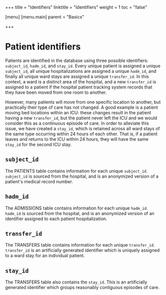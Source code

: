 +++
title = "Identifiers"
linktitle = "Identifiers"
weight = 1
toc = "false"

[menu]
  [menu.main]
    parent = "Basics"

+++

<!-- 
# Types of data in the database

Data within MIMIC were recorded during routine clinical care and *not* explicitly for the purpose of retrospective data analysis. This is a key point to keep in mind when analyzing the data.

There are two types of data in the database: static data and dynamic data. Static data is recorded once for a given identifier. An example of static data is the `dob` column in the PATIENTS table. Each patient has only one date of birth, which does not change over time and is not recorded with an associated timestamp. An example of dynamic data is a patient's blood pressure, which is periodically measured during a hospital stay.

This distinction between static data and dynamic data is merely a helpful conceptual construct: there is *no* strict technical distinction between date of birth and heart rate. However, static data tends to not have an associated `ITEMID` (as there is no need to repeatedly record values for static data), whereas dynamic data have an `ITEMID` to facilitate efficient storage of repeated measurements.

# Static data
-->

# Patient identifiers

Patients are identified in the database using three possible identifiers: `subject_id`, `hadm_id`, and `stay_id`.
Every unique patient is assigned a unique `subject_id`, all unique hospitalizations are assigned a unique `hadm_id`, and finally all unique ward stays are assigned a unique `transfer_id`. In this context, a ward is a distinct area of the hospital, and a new `transfer_id` is assigned to a patient if the hospital patient tracking system records that they have been moved from one room to another.

However, many patients will move from one specific location to another, but practically their type of care has not changed. A good example is a patient moving bed locations within an ICU: these changes result in the patient having a new `transfer_id`, but the patient never left the ICU and we would consider this as a continuous episode of care. In order to alleviate this issue, we have created a `stay_id`, which is retained across all ward stays of the same type occurring within 24 hours of each other. That is, if a patient leaves and returns to the ICU within 24 hours, they will have the same `stay_id` for the second ICU stay.

## `subject_id`

The PATIENTS table contains information for each unique `subject_id`. `subject_id` is sourced from the hospital, and is an anonymized version of a patient's medical record number.

## `hadm_id`

The ADMISSIONS table contains information for each unique `hadm_id`. `hadm_id` is sourced from the hospital, and is an anonymized version of an identifier assigned to each patient hospitalization.

## `transfer_id`

The TRANSFERS table contains information for each unique `transfer_id`. `transfer_id` is an artificially generated identifier which is uniquely assigned to a ward stay for an individual patient.

## `stay_id`

The TRANSFERS table also contains the `stay_id`. This is an artificially generated identifier which groups reasonably contiguous episodes of care.